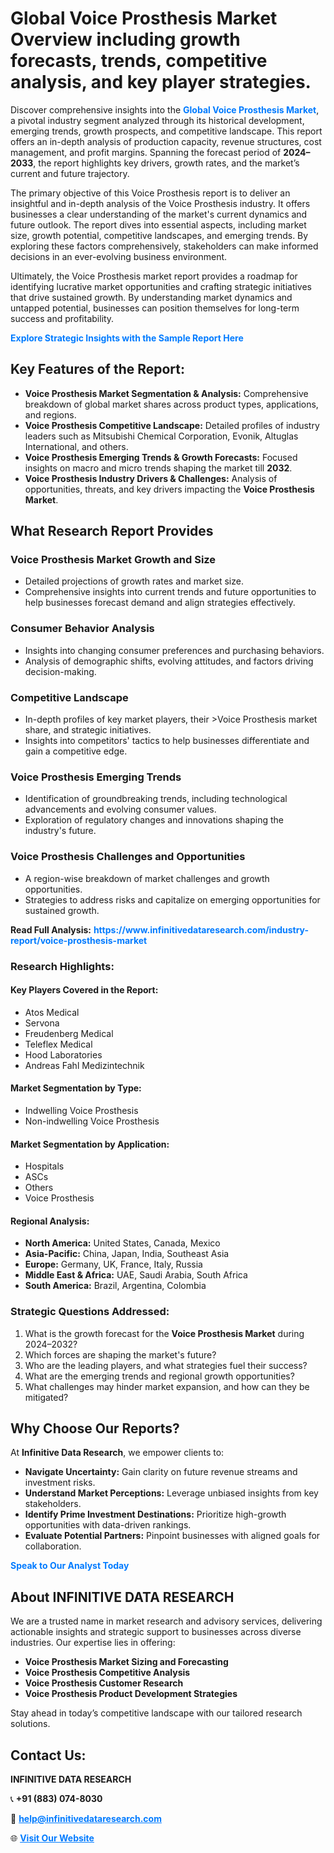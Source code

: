 <h1>Global Voice Prosthesis Market Overview including growth forecasts, trends, competitive analysis, and key player strategies.</h1>
<p>
Discover comprehensive insights into the 
<a href="https://www.infinitivedataresearch.com/industry-report/voice-prosthesis-market" rel="dofollow" style="color: #007BFF; text-decoration: none;"><strong>Global Voice Prosthesis Market</strong></a>, a pivotal industry segment analyzed through its historical development, emerging trends, growth prospects, and competitive landscape. This report offers an in-depth analysis of production capacity, revenue structures, cost management, and profit margins. Spanning the forecast period of <strong>2024–2033</strong>, the report highlights key drivers, growth rates, and the market’s current and future trajectory.
</p>
<p>
The primary objective of this Voice Prosthesis report is to deliver an insightful and in-depth analysis of the Voice Prosthesis industry. It offers businesses a clear understanding of the market's current dynamics and future outlook. The report dives into essential aspects, including market size, growth potential, competitive landscapes, and emerging trends. By exploring these factors comprehensively, stakeholders can make informed decisions in an ever-evolving business environment.
</p>
<p>
Ultimately, the Voice Prosthesis market report provides a roadmap for identifying lucrative market opportunities and crafting strategic initiatives that drive sustained growth. By understanding market dynamics and untapped potential, businesses can position themselves for long-term success and profitability.
</p>
<p>
<a href="https://www.infinitivedataresearch.com/request-sample/reportId=107680" style="color: #007BFF; text-decoration: none;"><strong>Explore Strategic Insights with the Sample Report Here</strong></a>
</p>

<h2>Key Features of the Report:</h2>
<ul>
<li><strong>Voice Prosthesis Market Segmentation & Analysis:</strong> Comprehensive breakdown of global market shares across product types, applications, and regions.</li>
<li><strong>Voice Prosthesis Competitive Landscape:</strong> Detailed profiles of industry leaders such as Mitsubishi Chemical Corporation, Evonik, Altuglas International, and others.</li>
<li><strong>Voice Prosthesis Emerging Trends & Growth Forecasts:</strong> Focused insights on macro and micro trends shaping the market till <strong>2032</strong>.</li>
<li><strong>Voice Prosthesis Industry Drivers & Challenges:</strong> Analysis of opportunities, threats, and key drivers impacting the <strong>Voice Prosthesis Market</strong>.</li>
</ul>

<h2>What Research Report Provides</h2>
<h3>Voice Prosthesis Market Growth and Size</h3>
<ul>
<li>Detailed projections of growth rates and market size.</li>
<li>Comprehensive insights into current trends and future opportunities to help businesses forecast demand and align strategies effectively.</li>
</ul>

<h3>Consumer Behavior Analysis</h3>
<ul>
<li>Insights into changing consumer preferences and purchasing behaviors.</li>
<li>Analysis of demographic shifts, evolving attitudes, and factors driving decision-making.</li>
</ul>

<h3>Competitive Landscape</h3>
<ul>
<li>In-depth profiles of key market players, their >Voice Prosthesis market share, and strategic initiatives.</li>
<li>Insights into competitors' tactics to help businesses differentiate and gain a competitive edge.</li>
</ul>

<h3>Voice Prosthesis Emerging Trends</h3>
<ul>
<li>Identification of groundbreaking trends, including technological advancements and evolving consumer values.</li>
<li>Exploration of regulatory changes and innovations shaping the industry's future.</li>
</ul>

<h3>Voice Prosthesis Challenges and Opportunities</h3>
<ul>
<li>A region-wise breakdown of market challenges and growth opportunities.</li>
<li>Strategies to address risks and capitalize on emerging opportunities for sustained growth.</li>
</ul>
<p><strong>Read Full Analysis:</strong> <a href="https://www.infinitivedataresearch.com/industry-report/voice-prosthesis-market" rel="dofollow" style="color: #007BFF; text-decoration: none;"><strong>https://www.infinitivedataresearch.com/industry-report/voice-prosthesis-market</strong></a></p>
<h3>Research Highlights:</h3>
<h4>Key Players Covered in the Report:</h4>
<ul><li>Atos Medical</li><li>Servona</li><li>Freudenberg Medical</li><li>Teleflex Medical</li><li>Hood Laboratories</li><li>Andreas Fahl Medizintechnik</li></ul>
<h4>Market Segmentation by Type:</h4>
<ul><li>Indwelling Voice Prosthesis</li><li>Non-indwelling Voice Prosthesis</li></ul>
<h4>Market Segmentation by Application:</h4>
<ul><li>Hospitals</li><li>ASCs</li><li>Others</li><li>Voice Prosthesis</li></ul>

<h4>Regional Analysis:</h4>
<ul>
<li><strong>North America:</strong> United States, Canada, Mexico</li>
<li><strong>Asia-Pacific:</strong> China, Japan, India, Southeast Asia</li>
<li><strong>Europe:</strong> Germany, UK, France, Italy, Russia</li>
<li><strong>Middle East & Africa:</strong> UAE, Saudi Arabia, South Africa</li>
<li><strong>South America:</strong> Brazil, Argentina, Colombia</li>
</ul>

<h3>Strategic Questions Addressed:</h3>
<ol>
<li>What is the growth forecast for the <strong>Voice Prosthesis Market</strong> during 2024–2032?</li>
<li>Which forces are shaping the market's future?</li>
<li>Who are the leading players, and what strategies fuel their success?</li>
<li>What are the emerging trends and regional growth opportunities?</li>
<li>What challenges may hinder market expansion, and how can they be mitigated?</li>
</ol>

<h2>Why Choose Our Reports?</h2>
<p>At <strong>Infinitive Data Research</strong>, we empower clients to:</p>
<ul>
<li><strong>Navigate Uncertainty:</strong> Gain clarity on future revenue streams and investment risks.</li>
<li><strong>Understand Market Perceptions:</strong> Leverage unbiased insights from key stakeholders.</li>
<li><strong>Identify Prime Investment Destinations:</strong> Prioritize high-growth opportunities with data-driven rankings.</li>
<li><strong>Evaluate Potential Partners:</strong> Pinpoint businesses with aligned goals for collaboration.</li>
</ul>
<p><a href="https://www.infinitivedataresearch.com/industry-report/voice-prosthesis-market" rel="dofollow" style="color: #007BFF; text-decoration: none;"><strong>Speak to Our Analyst Today</strong></a></p>

<h2>About INFINITIVE DATA RESEARCH</h2>
<p>We are a trusted name in market research and advisory services, delivering actionable insights and strategic support to businesses across diverse industries. Our expertise lies in offering:</p>
<ul>
<li><strong>Voice Prosthesis Market Sizing and Forecasting</strong></li>
<li><strong>Voice Prosthesis Competitive Analysis</strong></li>
<li><strong>Voice Prosthesis Customer Research</strong></li>
<li><strong>Voice Prosthesis Product Development Strategies</strong></li>
</ul>
<p>Stay ahead in today’s competitive landscape with our tailored research solutions.</p>

<h2>Contact Us:</h2>
<p><strong>INFINITIVE DATA RESEARCH</strong></p>
<p>📞 <strong>+91 (883) 074-8030</strong></p>
<p>📧 <strong><a href="mailto:help@infinitivedataresearch.com" style="color: #007BFF;">help@infinitivedataresearch.com</a></strong></p>
<p>🌐 <strong><a href="https://www.infinitivedataresearch.com" rel="dofollow" style="color: #007BFF;">Visit Our Website</a></strong></p>
